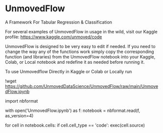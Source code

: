 # UnmovedFlow
A Framework For Tabular Regression &amp; Classification

For several examples of UnmovedFlow in usage in the wild, visit our Kaggle profile:
https://www.kaggle.com/unmoved/code

UnmovedFlow is designed to be very easy to edit if needed.
If you need to change the way any of the functions work simply copy the corresponding function (and libraries) from the UnmovedFlow notebook into your Kaggle, Colab, or Local notebook and redefine it as needed before running it.


To use Unmovedflow Directly in Kaggle or Colab or Locally run

!wget https://github.com/UnmovedDataScience/UnmovedFlow/raw/main/UnmovedFlow.ipynb

import nbformat

with open('UnmovedFlow.ipynb') as f:
    notebook = nbformat.read(f, as_version=4)
    
for cell in notebook.cells:
    if cell.cell_type == 'code':
        exec(cell.source)
